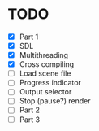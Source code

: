 # TODO

- [X] Part 1
- [X] SDL
- [X] Multithreading
- [X] Cross compiling
- [ ] Load scene file
- [ ] Progress indicator
- [ ] Output selector
- [ ] Stop (pause?) render
- [ ] Part 2
- [ ] Part 3

